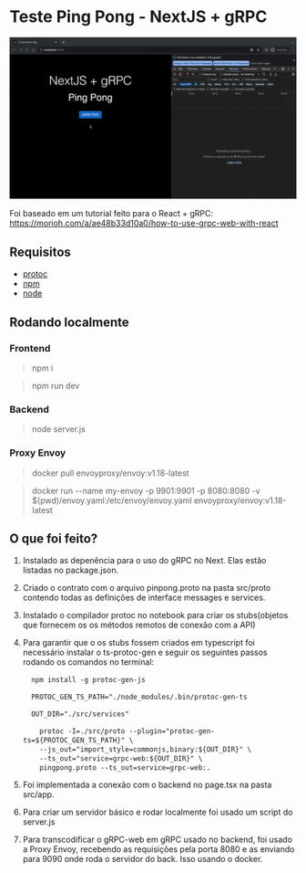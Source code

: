 # Teste Ping Pong - NextJS + gRPC

<div align="center">
  <img src="./public/app.gif" margin="20px 10px" width="700" alt="login"/>
</div>

Foi baseado em um tutorial feito para o React + gRPC: https://morioh.com/a/ae48b33d10a0/how-to-use-grpc-web-with-react

## Requisitos

- [protoc](https://grpc.io/docs/protoc-installation/)
- [npm](https://www.npmjs.com/)
- [node](https://nodejs.org/en)

## Rodando localmente

### Frontend

> npm i

> npm run dev

### Backend

> node server.js

### Proxy Envoy

> docker pull envoyproxy/envoy:v1.18-latest

> docker run --name my-envoy -p 9901:9901 -p 8080:8080 -v $(pwd)/envoy.yaml:/etc/envoy/envoy.yaml envoyproxy/envoy:v1.18-latest

## O que foi feito?

1. Instalado as depenência para o uso do gRPC no Next. Elas estão listadas no package.json.

2. Criado o contrato com o arquivo pinpong.proto na pasta src/proto contendo todas as definições de interface messages e services.

3. Instalado o compilador protoc no notebook para criar os stubs(objetos que fornecem os os métodos remotos de conexão com a API)

4. Para garantir que o os stubs fossem criados em typescript foi necessário instalar o ts-protoc-gen e seguir os seguintes passos rodando os comandos no terminal:

   ```
     npm install -g protoc-gen-js
   ```

   ```
     PROTOC_GEN_TS_PATH="./node_modules/.bin/protoc-gen-ts
   ```

   ```
     OUT_DIR="./src/services"
   ```

   ```
       protoc -I=./src/proto --plugin="protoc-gen-ts=${PROTOC_GEN_TS_PATH}" \
       --js_out="import_style=commonjs,binary:${OUT_DIR}" \
       --ts_out="service=grpc-web:${OUT_DIR}" \
       pingpong.proto --ts_out=service=grpc-web:.
   ```

5. Foi implementada a conexão com o backend no page.tsx na pasta src/app.

6. Para criar um servidor básico e rodar localmente foi usado um script do server.js

7. Para transcodificar o gRPC-web em gRPC usado no backend, foi usado a Proxy Envoy, recebendo as requisições pela porta 8080 e as enviando para 9090 onde roda o servidor do back. Isso usando o docker.
